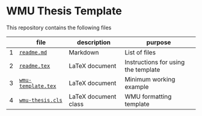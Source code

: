 # WMU Thesis Template
This repository contains the following files

|    | file                                   | description | purpose                           | 
| -- | -------------------------------------- | ---- | ------------------------------------  | 
|  1 | [`readme.md`](readme.md)               | Markdown | List of files |
|  2 | [`readme.tex`](readme.tex)             | LaTeX document | Instructions for using the template |
|  3 | [`wmu-template.tex`](wmu-template.tex) | LaTeX document  | Minimum working example |
|  4 | [`wmu-thesis.cls`](wmu-thesis.cls)     | LaTeX document class | WMU formatting template | 
